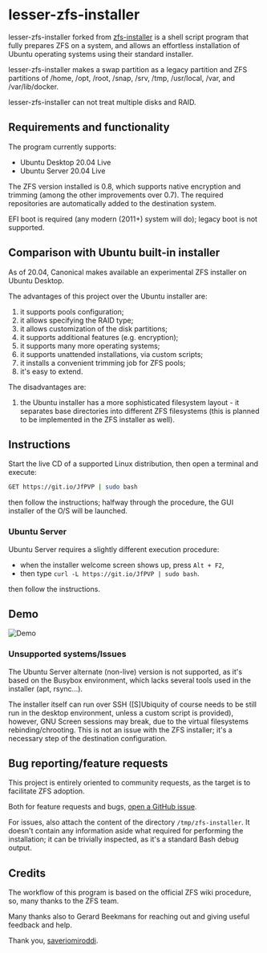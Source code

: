 # lesser-zfs-installer

lesser-zfs-installer forked from [zfs-installer](https://github.com/saveriomiroddi/zfs-installer) is a shell script program that fully prepares ZFS on a system, and allows an effortless installation of Ubuntu operating systems using their standard installer.

lesser-zfs-installer makes a swap partition as a legacy partition and ZFS partitions of /home, /opt, /root, /snap, /srv, /tmp, /usr/local, /var, and /var/lib/docker.

lesser-zfs-installer can not treat multiple disks and RAID.

## Requirements and functionality

The program currently supports:

- Ubuntu Desktop 20.04 Live
- Ubuntu Server 20.04 Live

The ZFS version installed is 0.8, which supports native encryption and trimming (among the other improvements over 0.7). The required repositories are automatically added to the destination system.

EFI boot is required (any modern (2011+) system will do); legacy boot is not supported.

## Comparison with Ubuntu built-in installer

As of 20.04, Canonical makes available an experimental ZFS installer on Ubuntu Desktop.

The advantages of this project over the Ubuntu installer are:

1. it supports pools configuration;
2. it allows specifying the RAID type;
3. it allows customization of the disk partitions;
4. it supports additional features (e.g. encryption);
5. it supports many more operating systems;
6. it supports unattended installations, via custom scripts;
7. it installs a convenient trimming job for ZFS pools;
8. it's easy to extend.

The disadvantages are:

1. the Ubuntu installer has a more sophisticated filesystem layout - it separates base directories into different ZFS filesystems (this is planned to be implemented in the ZFS installer as well).

## Instructions

Start the live CD of a supported Linux distribution, then open a terminal and execute:

```sh
GET https://git.io/JfPVP | sudo bash
```

then follow the instructions; halfway through the procedure, the GUI installer of the O/S will be launched.

### Ubuntu Server

Ubuntu Server requires a slightly different execution procedure:

- when the installer welcome screen shows up, press `Alt + F2`,
- then type `curl -L https://git.io/JfPVP | sudo bash`.

then follow the instructions.

## Demo

![Demo](/demo/demo.gif?raw=true)

### Unsupported systems/Issues

The Ubuntu Server alternate (non-live) version is not supported, as it's based on the Busybox environment, which lacks several tools used in the installer (apt, rsync...).

The installer itself can run over SSH (\[S\]Ubiquity of course needs to be still run in the desktop environment, unless a custom script is provided), however, GNU Screen sessions may break, due to the virtual filesystems rebinding/chrooting. This is not an issue with the ZFS installer; it's a necessary step of the destination configuration.

## Bug reporting/feature requests

This project is entirely oriented to community requests, as the target is to facilitate ZFS adoption.

Both for feature requests and bugs, [open a GitHub issue](https://github.com/taku-n/lesser-zfs-installer/issues/new).

For issues, also attach the content of the directory `/tmp/zfs-installer`. It doesn't contain any information aside what required for performing the installation; it can be trivially inspected, as it's a standard Bash debug output.

## Credits

The workflow of this program is based on the official ZFS wiki procedure, so, many thanks to the ZFS team.

Many thanks also to Gerard Beekmans for reaching out and giving useful feedback and help.

Thank you, [saveriomiroddi](https://saveriomiroddi.github.io).

[BS img]: https://travis-ci.org/saveriomiroddi/zfs-installer.svg?branch=master

